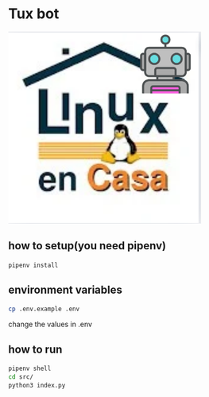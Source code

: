 # Tux bot

![tux Bot](./tuxbot.png)

## how to setup(you need pipenv)

```bash
pipenv install
```

## environment variables

```bash
cp .env.example .env
```

change the values in .env

## how to run

```bash
pipenv shell
cd src/
python3 index.py
```
